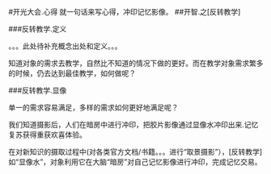 #开光大会.心得
就一句话来写心得，冲印记忆影像。
##开智.之[反转教学]

###反转教学.定义

。。。此处待补充概念出处和定义。。。

知道对象的需求去教学，自然比不知道的情况下做的更好。而在教学对象需求繁多的时候，仍去达到最佳教学，如何做呢？

###反转教学.显像



单一的需求容易满足，多样的需求如何更好地满足呢？

我们知道摄影后，人们在暗房中进行冲印，把胶片影像通过显像水冲印出来.记忆复苏获得重获欢喜体验。

在对新知识的摄取过程中(对各类官方文档/书籍。。。进行“取景摄影”），[反转教学]如“显像水”，对象利用它在大脑“暗房”对自己记忆影像进行冲印，完成记忆交易。
